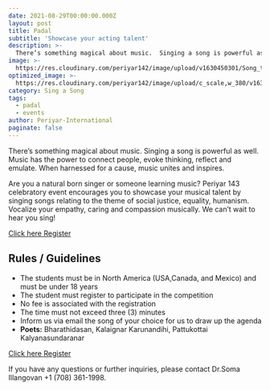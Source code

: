 ```yaml
---
date: 2021-08-29T00:00:00.000Z
layout: post
title: Padal
subtitle: 'Showcase your acting talent'
description: >-
  There’s something magical about music.  Singing a song is powerful as well. Music has the power to connect people, evoke thinking, reflect and emulate. 
image: >-
  https://res.cloudinary.com/periyar142/image/upload/v1630450301/Song_ttznts.jpg
optimized_image: >-
  https://res.cloudinary.com/periyar142/image/upload/c_scale,w_380/v1630450301/Song_ttznts.jpg
category: Sing a Song
tags:
  - padal
  - events
author: Periyar-International
paginate: false
---
```


There’s something magical about music.  Singing a song is powerful as well. Music has the power to connect people, evoke thinking, reflect and emulate. When harnessed for a cause, music unites and inspires. 

Are you a natural born singer or someone learning music? Periyar 143 celebratory event encourages you to showcase your musical talent by singing songs relating to the theme of social justice, equality, humanism. Vocalize your empathy, caring and compassion musically. We can’t wait to hear you sing!


<a  href="https://www.periyar143.info/register/">Click here Register</a>

## Rules / Guidelines

* The students must be in North America (USA,Canada, and Mexico) and must be under 18 years
* The student must register to participate in the competition
* No fee is associated with the registration
* The time must not exceed three (3) minutes
* Inform us via email the song of your choice for us to draw up the agenda
* **Poets:** Bharathidasan, Kalaignar Karunandihi, Pattukottai Kalyanasundaranar

<a  href="https://www.periyar143.info/register/">Click here Register</a>

If you have any questions or further inquiries, please contact Dr.Soma Illangovan +1 (708) 361-1998.